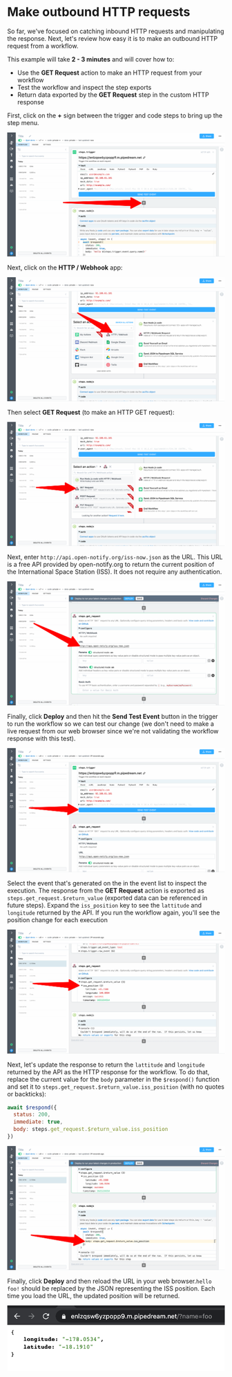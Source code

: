 # Make outbound HTTP requests

So far, we've focused on catching inbound HTTP requests and manipulating the response. Next, let's review how easy it is to make an outbound HTTP request from a workflow. 

This example will take  **2 - 3 minutes** and will cover how to:

- Use the **GET Request** action to make an HTTP request from your workflow
- Test the workflow and inspect the step exports
- Return data exported by the **GET Request** step in the custom HTTP response

First, click on the **+** sign between the trigger and code steps to bring up the step menu.

![image-20210516204038767](../images/image-20210516204038767.png)

Next, click on the **HTTP / Webhook** app:

![image-20210516204148639](../images/image-20210516204148639.png)

Then select **GET Request** (to make an HTTP GET request):

![image-20210516204229156](../images/image-20210516204229156.png)

Next, enter `http://api.open-notify.org/iss-now.json` as the URL. This URL is a free API provided by open-notify.org  to return the current position of the International Space Station (ISS). It does not require any authentication.

![image-20210516210136157](../images/image-20210516210136157.png)

Finally, click **Deploy** and then hit the **Send Test Event** button in the trigger to run the workflow so we can test our change (we don't need to make a live request from our web browser since we're not validating the workflow response with this test).

![image-20210516210434021](../images/image-20210516210434021.png)

Select the event that's generated on the in the event list to inspect the execution. The response from the **GET Request** action is exported as `steps.get_request.$return_value` (exported data can be referenced in future steps). Expand the `iss_position` key to see the `lattitude` and `longitude` returned by the API. If you run the workflow again, you'll see the position change for each execution

![image-20210516210735882](../images/image-20210516210735882.png)

Next, let's update the response to return the `lattitude` and `longitude` returned by the API as the HTTP response for the workflow. To do that, replace the current value for the `body` parameter in the `$respond()` function and set it to `steps.get_request.$return_value.iss_position` (with no quotes or backticks):

```javascript
await $respond({
  status: 200,
  immediate: true,
  body: steps.get_request.$return_value.iss_position
})
```

![image-20210516211333394](../images/image-20210516211333394.png)

Finally, click **Deploy** and then reload the URL in your web browser.`hello foo!` should be replaced by the JSON representing the ISS position. Each time you load the URL, the updated position will be returned.

![image-20210516211633575](../images/image-20210516211633575.png)

